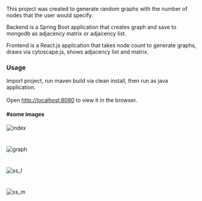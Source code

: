 This project was created to generate random graphs with the number of nodes that the user would specify.

Backend is a Spring Boot application that creates graph and save to mongodb as adjacency matrix or adjacency list. 

Frontend is a React.js application that takes node count to generate graphs, draws via cytoscape.js, 
shows adjacency list and matrix.

### Usage

Import project, run maven build via clean install, then run as java application.
<br /><br />
Open [http://localhost:8080](http://localhost:8080) to view it in the browser.

#### #some images

![index](https://user-images.githubusercontent.com/12948391/66432945-e352f680-ea27-11e9-89a5-7230f369dfdc.png)

#

![graph](https://user-images.githubusercontent.com/12948391/66432830-a4bd3c00-ea27-11e9-852d-0003b84f5d13.png)

#

![ss_l](https://user-images.githubusercontent.com/12948391/66433246-96bbeb00-ea28-11e9-9cf9-066aa369776c.png)

#

![ss_m](https://user-images.githubusercontent.com/12948391/66433294-b94e0400-ea28-11e9-9216-a69ca71cd5a3.png)
